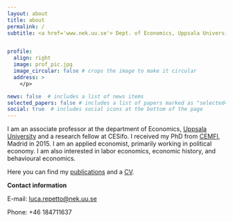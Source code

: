 ```yaml
---
layout: about
title: about
permalink: /
subtitle: <a href='www.nek.uu.se'> Dept. of Economics, Uppsala University </a>


profile:
  align: right
  image: prof_pic.jpg
  image_circular: false # crops the image to make it circular
  address: >
    </p>

news: false  # includes a list of news items
selected_papers: false # includes a list of papers marked as "selected={true}"
social: true  # includes social icons at the bottom of the page
---
```


I am an associate professor at the department of Economics, [Uppsala University](www.uu.se) and a research fellow at CESifo. I received my PhD from [CEMFI](www.cemfi.es), Madrid in 2015.
I am an applied economist, primarily working in political economy. I am also interested in labor economics, economic history, and behavioural economics. 

Here you can find my [publications](/research/) and a [CV](/assets/pdf/CV_Luca_Repetto.pdf).


<b>Contact information</b>

E-mail: [luca.repetto@nek.uu.se](mailto:luca.repetto@nek.uu.se) 

Phone: +46 184711637

 
